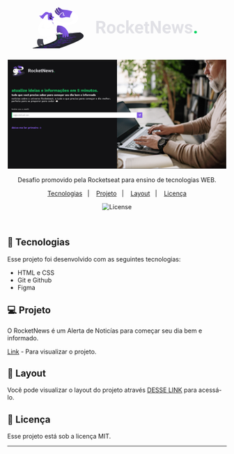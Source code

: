 <h1 align="center">
 <svg width="389" height="94" viewBox="0 0 389 94" fill="none" xmlns="http://www.w3.org/2000/svg">
<g clip-path="url(#clip0_101_8)">
<path d="M36.2001 29.88C36.2001 29.88 33.9655 19.0545 36.0615 14.9602C38.1573 10.866 43.7171 11.9242 44.2366 13.902C44.7564 15.8797 45.0335 20.772 46.6095 20.8934C48.1858 21.0149 49.9006 21.8129 49.5021 23.0099C49.1037 24.207 46.4709 24.8662 46.3324 25.3867C46.1938 25.9071 47.2506 30.9382 47.2506 30.9382L36.2001 29.88Z" fill="#8157E4"/>
<path d="M40.6168 21.5179C41.0952 21.5179 41.4828 20.749 41.4828 19.8004C41.4828 18.8519 41.0952 18.0829 40.6168 18.0829C40.1386 18.0829 39.7507 18.8519 39.7507 19.8004C39.7507 20.749 40.1386 21.5179 40.6168 21.5179Z" fill="#121214"/>
<path d="M43.4398 22.0212C43.9182 22.0212 44.3058 21.2522 44.3058 20.3037C44.3058 19.3551 43.9182 18.5862 43.4398 18.5862C42.9613 18.5862 42.5737 19.3551 42.5737 20.3037C42.5737 21.2522 42.9613 22.0212 43.4398 22.0212Z" fill="#121214"/>
<path d="M40.0104 16.799C40.9458 16.5909 42.6778 16.4 44.1675 17.2501C44.3232 17.3368 44.4965 17.146 44.3751 17.0072C43.6133 16.0531 42.037 14.7519 39.8718 16.5041C39.7333 16.6082 39.8546 16.8338 40.0104 16.799Z" fill="#121214"/>
<path d="M44.0289 24.3803C44.0808 24.2242 43.977 24.0507 43.8212 24.0334C43.0763 23.8946 41.0846 23.4435 39.5084 22.5067C39.5084 22.5067 39.7683 21.8474 39.1099 22.2464C38.4519 22.6455 39.8202 27.4684 42.401 26.6009C43.3015 26.2887 43.8212 24.9702 44.0289 24.3803Z" fill="#121214"/>
<path d="M38.1745 13.503C38.1745 13.503 36.7196 10.467 31.8525 10.467C26.9854 10.467 22.482 20.1128 18.0133 19.0545C13.5273 17.9963 16.9567 21.8303 19.4682 21.8303C19.4682 21.8303 19.3297 22.6283 18.2731 23.0273C17.2166 23.4264 20.2476 25.4041 22.7591 23.9468C22.7591 23.9468 22.6206 24.6061 21.8411 25.5255C21.0444 26.445 23.5559 27.243 25.0108 24.7275C26.4657 22.2119 30.1551 15.4807 34.641 16.0185C39.1099 16.539 38.1745 13.503 38.1745 13.503Z" fill="#8157E4"/>
<path d="M60.137 55.8335C60.137 55.8335 69.6632 66.416 68.4509 73.5289C67.2384 80.6417 59.271 79.4275 59.271 79.4275L52.5158 80.8153L49.9178 81.1623C49.9178 81.1623 51.6498 77.3456 49.0518 72.1411L57.8852 70.0592L51.3555 60.6737L60.137 55.8335Z" fill="white"/>
<path d="M33.0475 68.2376C34.312 70.7183 35.4898 73.6849 35.9055 76.6169C35.9402 76.877 35.5764 76.9813 35.4723 76.7382C34.7971 75.2289 33.6017 73.043 32.2509 72.8175C32.2509 72.8175 18.7407 72.4707 13.891 72.2971C9.04122 72.1236 8.86802 88.0841 16.6623 90.166C24.4565 92.2479 23.9369 87.9109 23.9369 87.9109C23.9369 87.9109 20.1091 86.9219 18.4809 84.1634C18.3597 83.9553 18.6195 83.7123 18.81 83.8686C20.2996 85.0135 23.7983 87.3035 28.0766 87.5638C33.7922 87.9108 45.5702 85.1351 48.688 79.9303C50.8704 76.2874 46.4362 69.4173 43.5786 65.6178C44.3232 66.0342 45.1201 66.572 45.934 67.3007C46.2805 67.613 46.748 67.7345 47.1984 67.665L61.0031 65.3578L57.712 57.6548C54.1268 59.0601 50.4895 61.5758 45.934 63.9698C39.9585 67.1099 34.9356 68.0121 33.0475 68.2376Z" fill="white"/>
<path d="M18.8274 83.8858C20.3169 85.0308 23.8157 87.3207 28.0938 87.581C28.3365 87.5983 28.5961 87.5983 28.856 87.6155C23.3653 83.0704 23.781 75.3677 24.1275 72.6264C20.3342 72.5224 16.16 72.4011 13.891 72.3144C9.04123 72.1408 8.86802 88.1014 16.6623 90.1833C24.4565 92.2652 23.9369 87.9278 23.9369 87.9278C23.9369 87.9278 20.1091 86.9391 18.4809 84.1806C18.3597 83.9551 18.6195 83.7295 18.8274 83.8858Z" fill="#464650"/>
<path d="M101.1 15.6714C98.6581 12.7915 95.1765 10.7271 91.4006 9.23508C90.9677 10.3107 90.1017 11.2302 88.9411 11.4383C88.6121 11.4904 88.1098 11.7333 87.7633 11.768C87.6767 11.82 87.59 11.8721 87.5034 11.9241C87.4862 11.9414 87.469 11.9414 87.4515 11.9588C87.3995 12.0109 87.2782 12.1149 87.1571 12.167C86.932 12.3578 86.724 12.566 86.4988 12.7742C86.2217 13.0518 85.9446 13.3293 85.6847 13.6243C85.6503 13.659 85.6156 13.711 85.5809 13.763C85.529 13.8671 85.477 13.9886 85.4076 14.0927C85.3385 14.3182 85.2519 14.5264 85.1999 14.7519C85.1652 14.9254 85.1305 15.0989 85.0961 15.2724C85.0786 15.55 85.0267 15.8275 85.0095 16.1051C84.9747 16.8164 84.9573 17.5277 84.9747 18.2216C84.992 19.5748 85.0439 20.928 84.94 22.2812C84.9228 22.6108 84.8534 22.9404 84.7668 23.2353C95.6268 25.7856 94.8994 33.1066 83.5023 34.6679C69.646 36.5763 54.4039 31.3718 54.4039 31.3718C54.4039 31.3718 33.3593 25.3866 22.967 30.938C12.5746 36.4895 7.48237 56.6311 19.6761 64.2473C35.0048 73.8236 50.1777 58.4182 61.4706 57.3597C60.6218 55.9372 61.0722 53.8728 62.1287 52.7104C62.4233 52.3808 62.8389 52.1205 63.2893 51.9297C63.2374 51.8605 63.168 51.7737 63.1161 51.7042C63.0641 51.6697 62.9084 51.4786 62.7698 51.3398C62.4924 51.0451 62.2153 50.7675 61.921 50.5072C60.847 49.5358 59.5134 48.6856 58.8379 47.3498C58.2837 46.2394 58.1623 45.1119 58.6474 43.9494C59.0631 42.978 59.981 41.8851 61.1069 41.7463C61.2974 41.7288 61.4879 41.6943 61.6611 41.6768C61.3149 41.6595 60.9684 41.6248 60.6218 41.6248L60.5699 41.0176C60.5699 41.0176 58.3184 38.1376 57.2097 35.8824C57.1233 35.7264 57.3482 35.5876 57.4696 35.7264C58.7168 37.3569 61.3321 40.6013 62.995 41.3644C105.43 43.7759 109.761 25.907 101.1 15.6714ZM57.3829 41.7288C54.3173 42.0411 50.9918 42.9085 47.4064 44.4698C35.2819 49.7265 22.6898 50.1601 19.9012 46.0834C19.7973 45.9446 19.9705 45.771 20.1091 45.8751C20.5248 46.1874 21.1137 46.5169 21.8065 46.5517C21.8758 46.5517 21.9451 46.4997 21.9624 46.4304C22.101 45.5283 23.1055 40.2542 26.7082 37.3569C26.8641 37.2357 27.0373 37.4437 26.9161 37.5825C26.2579 38.2766 25.5131 39.2305 25.0974 40.341C24.9415 40.7401 24.9589 41.1737 25.1494 41.538C25.9115 43.2208 28.2152 48.1653 28.4576 48.1825C29.9819 48.2865 33.8616 48.1305 40.4955 46.3609C47.5277 44.4873 52.3082 41.1912 57.3829 41.7288Z" fill="white"/>
<path d="M53.9363 60.5349C53.1914 60.5869 52.8104 61.4891 53.3127 62.0442C54.9062 63.831 56.95 67.4222 55.1142 72.835C52.6891 79.9826 10.5136 90.8774 0.207831 93.4449C-0.10394 93.5317 -0.0519952 94 0.277096 94L61.3321 93.8265C61.5747 93.8265 61.7999 93.792 62.0251 93.7224C66.5109 92.3172 107.613 78.213 115.199 70.0592C121.452 63.3627 112.064 58.609 108.894 57.256C108.288 56.9957 107.63 56.8917 106.972 56.9437L53.9363 60.5349Z" fill="url(#paint0_radial_101_8)"/>
<path d="M57.2097 64.4206C57.2963 64.6114 57.3482 64.6981 57.4176 64.8889C59.2707 64.7501 60.2062 64.6809 62.094 64.5246C62.0073 64.3513 61.9729 64.247 61.8863 64.0738C59.9982 64.2298 59.063 64.2993 57.2097 64.4206Z" fill="#04D361"/>
<path d="M60.1889 65.6181C60.2583 65.7914 60.2755 65.8781 60.345 66.0689C60.8819 66.0169 61.159 65.9997 61.7133 65.9477C61.6613 65.7741 61.6266 65.6874 61.5572 65.5138C61.003 65.5486 60.7259 65.5834 60.1889 65.6181Z" fill="#04D361"/>
<path d="M62.3019 65.4446C62.3711 65.6178 62.3886 65.7046 62.4577 65.8781C64.2245 65.7221 65.1252 65.6354 66.9611 65.4618C66.8919 65.2883 66.8744 65.219 66.8053 65.0455C64.9691 65.2015 64.0859 65.2883 62.3019 65.4446Z" fill="#6F33EA"/>
<path d="M67.7235 64.9587C67.7929 65.1323 67.8274 65.2015 67.8968 65.375C70.1483 65.167 72.3829 64.9587 74.6344 64.7332C74.5478 64.5772 74.5131 64.5076 74.4267 64.3516C72.1921 64.5424 69.9578 64.7504 67.7235 64.9587Z" fill="#6F33EA"/>
<path d="M58.3705 67.1616C58.4225 67.3351 58.4397 67.4219 58.4744 67.5955C58.9939 67.5432 59.271 67.5087 59.7908 67.4567C59.7561 67.2831 59.7389 67.1964 59.6867 67.0228C59.1499 67.0748 58.89 67.1096 58.3705 67.1616Z" fill="#04D361"/>
<path d="M60.4313 66.9539C60.466 67.1274 60.5008 67.2142 60.5355 67.3874C62.2675 67.2142 63.1507 67.1099 64.9694 66.9366C64.9347 66.7803 64.9175 66.6936 64.8655 66.52C63.0641 66.6936 62.1809 66.7803 60.4313 66.9539Z" fill="#6F33EA"/>
<path d="M73.855 65.6003C73.9245 65.7566 73.9417 65.8259 73.9936 65.9821C75.6046 65.8086 77.2325 65.6351 78.8435 65.4615C78.774 65.3228 78.7396 65.236 78.653 65.0972C76.7302 65.3228 75.7603 65.4095 73.855 65.6003Z" fill="#04D361"/>
<path d="M65.8007 66.416C65.8529 66.572 65.8701 66.6588 65.9048 66.8148C68.1563 66.5895 70.4253 66.3465 72.6771 66.1209C72.6249 65.9649 72.5905 65.8954 72.5386 65.7393C70.304 65.9649 68.0525 66.1904 65.8007 66.416Z" fill="#6F33EA"/>
<path d="M60.7604 69.4173C60.7604 69.5734 60.7604 69.6601 60.7604 69.8162C61.176 69.7641 61.384 69.7469 61.7997 69.6949C61.7997 69.5386 61.8169 69.4693 61.8169 69.313C61.384 69.3478 61.176 69.3653 60.7604 69.4173Z" fill="#04D361"/>
<path d="M62.5618 69.209C62.5618 69.365 62.5618 69.4346 62.5446 69.5906C64.3113 69.3823 65.2292 69.261 67.0998 69.0527C67.0998 68.8967 67.0998 68.8272 67.0998 68.6712C65.2465 68.8967 64.3285 69.0007 62.5618 69.209Z" fill="#6F33EA"/>
<path d="M76.0027 67.665C76.0199 67.8038 76.0371 67.8733 76.0371 68.0293C76.4528 67.9773 76.6607 67.9598 77.0764 67.9078C77.0592 67.769 77.0417 67.6998 77.0245 67.561C76.626 67.5955 76.4183 67.613 76.0027 67.665Z" fill="#AD92FF"/>
<path d="M68.0872 68.5672C68.0872 68.7235 68.0872 68.7927 68.0872 68.949C70.4429 68.6712 72.8158 68.3936 75.1714 68.1336C75.1539 67.9948 75.1539 67.9253 75.1367 67.7693C72.7811 68.0293 70.4429 68.2896 68.0872 68.5672Z" fill="#6F33EA"/>
<path d="M77.908 67.4394C77.9427 67.5782 77.9427 67.6477 77.9599 67.7865C80.4542 67.4914 82.9309 67.1967 85.4251 66.9016C85.3904 66.7628 85.3557 66.6936 85.3212 66.572C82.8442 66.8668 80.3847 67.1619 77.908 67.4394Z" fill="#6F33EA"/>
<path d="M59.8596 73.9799C59.773 74.1187 59.7211 74.188 59.6345 74.3267C60.0504 74.2575 60.2753 74.24 60.7084 74.1707C60.8123 74.0319 60.847 73.9624 60.9336 73.8236C60.5005 73.8932 60.2753 73.9277 59.8596 73.9799Z" fill="#04D361"/>
<path d="M61.9038 73.7199C61.8171 73.8587 61.7652 73.9107 61.6786 74.0495C63.4453 73.8067 64.3977 73.6676 66.3552 73.4076C66.4415 73.2861 66.4937 73.2168 66.5801 73.0781C64.6229 73.3381 63.6705 73.4596 61.9038 73.7199Z" fill="#6F33EA"/>
<path d="M76.1063 71.8805C76.0372 72.0021 76.0025 72.0713 75.9158 72.1929C76.3662 72.1408 76.5914 72.1061 77.059 72.0541C77.1284 71.9325 77.1628 71.8633 77.2322 71.7418C76.7818 71.7938 76.5567 71.8285 76.1063 71.8805Z" fill="#04D361"/>
<path d="M67.6021 72.939C67.5155 73.0778 67.4808 73.1298 67.377 73.2685C69.9059 72.939 72.4345 72.6267 74.9634 72.3144C75.05 72.1931 75.0847 72.1236 75.1539 72.002C72.6425 72.3144 70.131 72.6267 67.6021 72.939Z" fill="#6F33EA"/>
<path d="M78.1676 71.6205C78.0985 71.742 78.0638 71.8113 77.9944 71.9328C80.6966 71.6033 83.3985 71.2737 86.1004 70.9266C86.1526 70.8051 86.1873 70.7359 86.2217 70.6143C83.5545 70.9614 80.8698 71.2909 78.1676 71.6205Z" fill="#6F33EA"/>
<path d="M58.2314 75.992C58.1104 76.1136 58.041 76.1828 57.9024 76.3044C58.3181 76.2348 58.526 76.2176 58.9417 76.1481C59.0802 76.0268 59.1494 75.9573 59.2707 75.836C58.8551 75.888 58.6471 75.9225 58.2314 75.992Z" fill="#04D361"/>
<path d="M60.2928 75.628C60.1714 75.7495 60.1023 75.8188 59.9637 75.9403C61.713 75.68 62.6657 75.5585 64.6576 75.2985C64.7961 75.1769 64.8481 75.1077 64.9866 74.9861C63.0122 75.2464 62.0595 75.3852 60.2928 75.628Z" fill="#6F33EA"/>
<path d="M74.9976 73.7716C74.8765 73.8929 74.8246 73.9624 74.7032 74.084C75.1883 74.0317 75.4307 73.9972 75.9158 73.9452C76.0368 73.8237 76.0888 73.7541 76.2101 73.6329C75.725 73.6849 75.4826 73.7196 74.9976 73.7716Z" fill="#04D361"/>
<path d="M66.0262 74.8471C65.9048 74.9686 65.8357 75.0379 65.7144 75.1594C68.2952 74.8298 70.8932 74.5 73.4738 74.188C73.5951 74.0664 73.6471 73.9969 73.7684 73.8757C71.1876 74.2052 68.6067 74.5175 66.0262 74.8471Z" fill="#6F33EA"/>
<path d="M76.8687 73.5113C76.7649 73.6329 76.7127 73.7021 76.5916 73.8236C79.3801 73.4941 82.1687 73.147 84.9575 72.7999C85.0613 72.6787 85.096 72.6091 85.1999 72.4876C82.4286 72.8347 79.64 73.1642 76.8687 73.5113Z" fill="#6F33EA"/>
<path d="M55.0448 77.2065C54.9062 77.3281 54.8368 77.3801 54.6982 77.5016C55.0448 77.4493 55.2177 77.4148 55.5643 77.3453C55.7028 77.2241 55.7722 77.1718 55.9108 77.0505C55.5643 77.1198 55.391 77.1545 55.0448 77.2065Z" fill="#04D361"/>
<path d="M56.5863 76.9637C56.4477 77.085 56.3786 77.1373 56.2225 77.2585C57.7641 77.0157 58.6301 76.877 60.4663 76.6342C60.622 76.5127 60.6915 76.4606 60.83 76.3391C58.9938 76.5819 58.1278 76.7034 56.5863 76.9637Z" fill="#6F33EA"/>
<path d="M70.2521 75.1942C70.1136 75.3157 70.0441 75.385 69.8884 75.5065C70.3559 75.4545 70.5986 75.4197 71.0834 75.3677C71.2395 75.2462 71.3086 75.1769 71.4471 75.0554C70.9624 75.1074 70.7197 75.1246 70.2521 75.1942Z" fill="#04D361"/>
<path d="M61.7996 76.2003C61.6611 76.3219 61.5745 76.3739 61.4359 76.4954C63.9126 76.1659 66.3721 75.8535 68.8491 75.5412C68.9877 75.4197 69.0743 75.3677 69.2129 75.2462C66.7359 75.5412 64.2592 75.8535 61.7996 76.2003Z" fill="#6F33EA"/>
<path d="M59.271 73.0778C59.2016 73.2166 59.1669 73.2861 59.0977 73.4249C60.7259 73.1821 61.5919 73.0605 63.4106 72.8178C63.4797 72.679 63.5144 72.6094 63.5836 72.4707C61.7824 72.731 60.8989 72.8522 59.271 73.0778Z" fill="#04D361"/>
<path d="M72.5731 71.3429C72.5212 71.4817 72.4865 71.5337 72.4171 71.6728C72.8502 71.6205 73.0582 71.586 73.5083 71.5337C73.5777 71.3949 73.5949 71.3429 73.6471 71.2042C73.2139 71.2562 72.9888 71.2737 72.5731 71.3429Z" fill="#04D361"/>
<path d="M64.5537 72.3489C64.4843 72.4876 64.4498 72.5572 64.3804 72.6959C66.7533 72.3836 69.1437 72.0713 71.5165 71.7765C71.586 71.6377 71.6032 71.5855 71.6726 71.4467C69.2994 71.7418 66.9266 72.0366 64.5537 72.3489Z" fill="#6F33EA"/>
<path d="M74.5478 71.0826C74.4959 71.2214 74.4612 71.2734 74.4092 71.4122C77.0248 71.0826 79.64 70.7703 82.2728 70.4408C82.3075 70.3192 82.3247 70.25 82.3594 70.1112C79.7614 70.4408 77.1633 70.7703 74.5478 71.0826Z" fill="#6F33EA"/>
<path d="M83.3121 70.0072C83.2774 70.1284 83.2602 70.198 83.2255 70.3367C89.0105 69.6081 94.7783 68.8795 100.546 68.0468C100.546 67.9253 100.563 67.8558 100.563 67.7345C94.813 68.5499 89.0627 69.2958 83.3121 70.0072Z" fill="#6F33EA"/>
<path d="M64.4849 70.1112C64.4674 70.2672 64.4502 70.3367 64.4155 70.4755C66.2341 70.25 67.1868 70.1284 69.1268 69.9029C69.144 69.7641 69.1612 69.6946 69.1787 69.5386C67.2562 69.7641 66.3035 69.8857 64.4849 70.1112Z" fill="#04D361"/>
<path d="M78.3756 68.4456C78.3756 68.5844 78.3756 68.6539 78.3756 68.7927C78.8088 68.7407 79.0164 68.7234 79.4496 68.6712C79.4496 68.5324 79.4496 68.4631 79.4324 68.3244C79.0164 68.3764 78.8088 68.3936 78.3756 68.4456Z" fill="#04D361"/>
<path d="M70.2005 69.417C70.183 69.5558 70.183 69.6253 70.1486 69.7814C72.5906 69.4866 75.0329 69.1915 77.4752 68.8967C77.4752 68.7579 77.4752 68.6884 77.4752 68.5496C75.0501 68.8447 72.6253 69.1222 70.2005 69.417Z" fill="#6F33EA"/>
<path d="M80.3503 68.2028C80.3675 68.3416 80.3675 68.4108 80.3675 68.5496C82.9136 68.2376 85.4772 67.9253 88.0231 67.613C88.0059 67.4742 87.9887 67.4222 87.954 67.2834C85.425 67.5954 82.8789 67.9078 80.3503 68.2028Z" fill="#6F33EA"/>
<path d="M57.0714 75.3157C56.9675 75.4372 56.9156 75.5065 56.8115 75.628C58.3186 75.3852 59.1324 75.2637 60.8992 75.0034C61.0205 74.8819 61.0724 74.8126 61.1763 74.6911C59.4095 74.9341 58.5782 75.0729 57.0714 75.3157Z" fill="#6F33EA"/>
<path d="M70.2002 73.5116C70.0964 73.6504 70.0444 73.7024 69.9231 73.8412C70.3735 73.7892 70.5986 73.7544 71.0662 73.7024C71.1703 73.5811 71.2223 73.5116 71.3261 73.3728C70.8757 73.4248 70.6506 73.4596 70.2002 73.5116Z" fill="#04D361"/>
<path d="M81.095 72.1408C81.0084 72.2623 80.9737 72.3319 80.887 72.4531C81.3549 72.4011 81.5973 72.3664 82.0649 72.3144C82.1515 72.1931 82.1862 72.1236 82.2728 72.002C81.8052 72.0543 81.5626 72.0888 81.095 72.1408Z" fill="#04D361"/>
<path d="M62.0945 74.5523C61.9907 74.6736 61.9385 74.7431 61.8174 74.8646C64.1728 74.5348 66.546 74.2225 68.9188 73.9277C69.0227 73.8061 69.0746 73.7369 69.1787 73.6154C66.8231 73.9277 64.4674 74.2225 62.0945 74.5523Z" fill="#6F33EA"/>
<path d="M72.1055 73.2513C72.0013 73.3726 71.9494 73.4421 71.8456 73.5633C74.5303 73.2338 77.2149 72.9042 79.8996 72.5747C79.9863 72.4531 80.0382 72.3839 80.1076 72.2624C77.4573 72.5919 74.7727 72.9215 72.1055 73.2513Z" fill="#6F33EA"/>
<path d="M83.2599 71.8805C83.1905 72.0018 83.1385 72.0713 83.0694 72.1926C85.806 71.8458 88.5598 71.5162 91.2967 71.1519C91.3658 71.0304 91.4006 70.9608 91.4525 70.8396C88.7159 71.2039 85.9793 71.5334 83.2599 71.8805Z" fill="#6F33EA"/>
<path d="M76.6955 64.1258C76.7993 64.2821 76.834 64.3513 76.9207 64.5076C79.2936 64.2821 81.6664 64.039 84.0393 63.779C83.918 63.6402 83.866 63.5707 83.745 63.4319C81.4065 63.6747 79.0509 63.9002 76.6955 64.1258Z" fill="#6F33EA"/>
<path d="M84.7495 63.3276C84.8706 63.4664 84.94 63.5359 85.0438 63.6747C86.4468 63.5359 87.1568 63.4492 88.5598 63.2932C88.4388 63.1544 88.3693 63.0848 88.2308 62.9633C86.8453 63.1196 86.1522 63.1889 84.7495 63.3276Z" fill="#04D361"/>
<path d="M89.2529 62.8596C89.3914 62.9983 89.4608 63.0676 89.5994 63.1891C89.9284 63.1544 90.1017 63.1371 90.4479 63.1024C90.3094 62.9636 90.2402 62.9116 90.1017 62.7728C89.7552 62.8076 89.5819 62.8248 89.2529 62.8596Z" fill="#04D361"/>
<path d="M75.0676 64.2821C75.1542 64.4381 75.2061 64.5077 75.2927 64.6637C75.6912 64.6292 75.8817 64.6117 76.2801 64.5597C76.1935 64.4036 76.1416 64.3341 76.0549 64.1781C75.6565 64.2301 75.466 64.2473 75.0676 64.2821Z" fill="#AD92FF"/>
<path d="M58.7515 68.3416C58.7687 68.5152 58.7859 68.5844 58.8034 68.7579C60.4835 68.5672 61.3495 68.4632 63.1163 68.2721C63.0988 68.1161 63.0988 68.0293 63.0641 67.8733C61.3148 68.0641 60.4316 68.1508 58.7515 68.3416Z" fill="#04D361"/>
<path d="M64.017 67.769C64.0342 67.925 64.0515 68.0118 64.069 68.1678C66.3205 67.925 68.5548 67.6647 70.8066 67.4219C70.7894 67.2659 70.7719 67.1964 70.7372 67.0403C68.4857 67.2831 66.2514 67.5259 64.017 67.769Z" fill="#6F33EA"/>
<path d="M73.041 66.7976C73.0754 66.9536 73.0929 67.0231 73.1273 67.1791C75.5696 66.9016 78.0291 66.6415 80.4714 66.3637C80.4195 66.2249 80.3847 66.1557 80.3328 66.0169C77.908 66.2597 75.483 66.52 73.041 66.7976Z" fill="#6F33EA"/>
<path d="M81.3718 65.8782C81.4412 66.0169 81.4585 66.0862 81.5104 66.225C86.8106 65.6179 92.1108 64.9932 97.3936 64.3166C97.2894 64.1953 97.255 64.1258 97.1509 64.0045C91.9029 64.6637 86.6373 65.2883 81.3718 65.8782Z" fill="#6F33EA"/>
<path d="M71.3955 66.9711C71.4302 67.1271 71.4474 67.1967 71.4646 67.3527C71.8631 67.3007 72.071 67.2834 72.4692 67.2487C72.4348 67.0924 72.4173 67.0231 72.3826 66.8671C71.9844 66.9016 71.7765 66.9363 71.3955 66.9711Z" fill="#AD92FF"/>
<path d="M58.9939 72.0365C58.9592 72.1753 58.9245 72.2621 58.8901 72.4009C60.5008 72.1753 61.3668 72.0541 63.1507 71.811C63.2027 71.6722 63.2202 71.603 63.2721 71.4642C61.4709 71.707 60.6046 71.811 58.9939 72.0365Z" fill="#04D361"/>
<path d="M64.2075 71.3427C64.1556 71.4814 64.1383 71.551 64.0864 71.6898C66.4074 71.3774 68.7455 71.0999 71.0837 70.8048C71.1359 70.666 71.1531 70.5968 71.1878 70.458C68.8494 70.7528 66.5284 71.0479 64.2075 71.3427Z" fill="#6F33EA"/>
<path d="M73.6298 70.1629C73.5951 70.302 73.5779 70.3712 73.5432 70.51C76.1588 70.1977 78.774 69.8681 81.3896 69.5558C81.4068 69.417 81.424 69.365 81.424 69.2263C78.826 69.5386 76.2279 69.8509 73.6298 70.1629Z" fill="#6F33EA"/>
<path d="M82.5324 69.0878C82.5149 69.2265 82.5152 69.2786 82.4977 69.4173C88.0922 68.7235 93.6696 68.0121 99.2641 67.2314C99.2466 67.1099 99.2294 67.0406 99.2122 66.9191C93.6696 67.6825 88.1094 68.3936 82.5324 69.0878Z" fill="#6F33EA"/>
<path d="M71.8803 70.389C71.8456 70.5278 71.8284 70.5971 71.7765 70.7358C72.1921 70.6838 72.4173 70.6666 72.833 70.5971C72.8677 70.4583 72.8849 70.389 72.9196 70.2503C72.504 70.3023 72.296 70.3368 71.8803 70.389Z" fill="#04D361"/>
<path d="M62.6484 64.0218C62.7351 64.195 62.7695 64.2993 62.8561 64.4726C65.0732 64.2993 67.2903 64.1083 69.5074 63.935C69.4208 63.7615 69.3689 63.6919 69.2648 63.5184C67.0652 63.6919 64.8655 63.8655 62.6484 64.0218Z" fill="#6F33EA"/>
<path d="M71.4647 63.3279C71.5685 63.4839 71.6204 63.5707 71.7246 63.7442C74.0108 63.5534 76.297 63.3451 78.5833 63.1371C78.4622 62.9808 78.3928 62.9116 78.2717 62.7553C76.0027 62.9636 73.7337 63.1544 71.4647 63.3279Z" fill="#6F33EA"/>
<path d="M79.0686 62.6861C79.2072 62.8421 79.2591 62.9116 79.3976 63.0676C83.8143 62.6513 88.2483 62.2174 92.665 61.7664C92.492 61.6451 92.4054 61.5756 92.2321 61.4368C87.8326 61.8879 83.4506 62.287 79.0686 62.6861Z" fill="#6F33EA"/>
<path d="M70.062 63.4492C70.1658 63.6227 70.2177 63.6919 70.3043 63.8655C70.6162 63.8307 70.7722 63.8307 71.0837 63.7962C70.9799 63.6399 70.9452 63.5532 70.8413 63.3796C70.5295 63.4144 70.3738 63.4144 70.062 63.4492Z" fill="#AD92FF"/>
<path d="M53.7975 78.1607C53.6418 78.2823 53.5724 78.3343 53.3991 78.4383C54.8368 78.1783 55.6681 78.0392 57.5215 77.7792C57.6948 77.6576 57.7814 77.6056 57.9372 77.4841C56.1013 77.7616 55.2525 77.9004 53.7975 78.1607Z" fill="#04D361"/>
<path d="M54.5422 78.6638C54.369 78.7678 54.2826 78.8374 54.0919 78.9414C54.5597 78.8721 54.8021 78.8201 55.3216 78.7506C55.5124 78.6466 55.599 78.5771 55.772 78.4731C55.2697 78.5598 55.0273 78.5946 54.5422 78.6638Z" fill="#04D361"/>
<path d="M56.4997 78.369C56.3264 78.4903 56.2226 78.5423 56.0493 78.6466C57.7469 78.4035 58.6821 78.2823 60.674 78.022C60.8645 77.9004 60.9511 77.8484 61.1416 77.7444C59.1324 78.0047 58.1973 78.126 56.4997 78.369Z" fill="#6F33EA"/>
<path d="M62.1634 77.6056C61.9729 77.7271 61.8863 77.7792 61.6958 77.8832C64.3286 77.5536 66.9785 77.2413 69.6113 76.9465C69.7846 76.825 69.8884 76.773 70.0617 76.6514C67.4289 76.9637 64.7961 77.2933 62.1634 77.6056Z" fill="#6F33EA"/>
<path d="M51.3555 79.8088C51.1647 79.9131 51.0784 79.9651 50.8876 80.0691C51.2861 79.9998 51.494 79.9651 51.9269 79.8955C52.1174 79.7915 52.2215 79.7395 52.412 79.618C51.9616 79.6875 51.7537 79.7395 51.3555 79.8088Z" fill="#04D361"/>
<path d="M53.0356 79.514C52.8451 79.618 52.7413 79.67 52.5508 79.7915C54.0229 79.5488 54.8717 79.4272 56.7076 79.1844C56.9156 79.0801 57.0194 79.0109 57.2099 78.9069C55.374 79.1669 54.5252 79.2884 53.0356 79.514Z" fill="#6F33EA"/>
<path d="M67.2904 77.6924C67.0999 77.8136 66.9961 77.8656 66.7881 77.9699C68.7453 77.7444 70.7197 77.5361 72.6772 77.3281C72.8677 77.2065 72.9716 77.1545 73.162 77.033C71.2048 77.2585 69.2476 77.4668 67.2904 77.6924Z" fill="#04D361"/>
<path d="M58.1798 78.7856C57.9718 78.8896 57.8852 78.9589 57.6775 79.0632C60.1889 78.7336 62.7175 78.4386 65.2465 78.161C65.4541 78.0395 65.5583 77.9875 65.7487 77.8835C63.2026 78.161 60.6912 78.4558 58.1798 78.7856Z" fill="#6F33EA"/>
<path d="M49.8831 81.1101C49.6579 81.2143 49.5368 81.2663 49.3116 81.3704C49.6579 81.3183 49.8311 81.2836 50.1949 81.2316C50.4373 81.1276 50.5414 81.0756 50.7666 80.9713C50.4028 81.0233 50.2296 81.058 49.8831 81.1101Z" fill="#04D361"/>
<path d="M51.4421 80.867C51.2169 80.9713 51.0959 81.0233 50.8532 81.1273C52.4467 80.9018 53.3474 80.7802 55.3047 80.5547C55.5473 80.4507 55.6684 80.3987 55.8936 80.2946C53.9363 80.5374 53.0356 80.6414 51.4421 80.867Z" fill="#6F33EA"/>
<path d="M65.9048 79.1847C65.6796 79.2887 65.5586 79.358 65.3159 79.4622C65.801 79.4102 66.0609 79.3927 66.5457 79.3407C66.7883 79.2367 66.8922 79.1672 67.1346 79.0632C66.6323 79.1152 66.3899 79.1499 65.9048 79.1847Z" fill="#04D361"/>
<path d="M56.9325 80.1731C56.6899 80.2771 56.5688 80.3291 56.3436 80.4334C58.9936 80.1383 61.6436 79.8435 64.311 79.566C64.5534 79.4617 64.6748 79.3925 64.9 79.2885C62.2325 79.5832 59.5825 79.8608 56.9325 80.1731Z" fill="#6F33EA"/>
<path d="M68.1736 78.9589C67.9484 79.0801 67.8274 79.1321 67.6022 79.2364C70.5812 78.9414 73.5605 78.629 76.5395 78.3343C76.7646 78.2127 76.8685 78.1607 77.0937 78.0392C74.1147 78.3515 71.1354 78.6466 68.1736 78.9589Z" fill="#6F33EA"/>
<path d="M42.1411 84.2156C41.8468 84.3197 41.7082 84.3544 41.3964 84.4584C41.7082 84.4237 41.8815 84.3889 42.2277 84.3544C42.5223 84.2501 42.6781 84.2156 42.9724 84.1114C42.6434 84.1461 42.4701 84.1634 42.1411 84.2156Z" fill="#04D361"/>
<path d="M43.6477 84.0246C43.3534 84.1289 43.1973 84.1809 42.903 84.2677C44.4443 84.0941 45.345 83.9901 47.3197 83.7991C47.6315 83.695 47.7873 83.643 48.0816 83.539C46.09 83.7298 45.1893 83.8338 43.6477 84.0246Z" fill="#6F33EA"/>
<path d="M58.3358 82.6368C58.024 82.7409 57.8683 82.8104 57.5737 82.9144C58.0762 82.8796 58.3358 82.8449 58.8556 82.8104C59.1674 82.7061 59.3232 82.6368 59.6175 82.5328C59.098 82.5848 58.8556 82.6021 58.3358 82.6368Z" fill="#04D361"/>
<path d="M49.1212 83.452C48.8093 83.5563 48.6533 83.6083 48.3415 83.7123C51.0609 83.4695 53.7978 83.2264 56.5169 83.0184C56.8287 82.9141 56.9847 82.8621 57.2963 82.7409C54.5597 82.9489 51.8403 83.192 49.1212 83.452Z" fill="#6F33EA"/>
<path d="M60.6915 82.4461C60.3797 82.5501 60.2411 82.6196 59.9293 82.7236C62.995 82.4808 66.0781 82.2378 69.1437 81.995C69.4555 81.8735 69.5941 81.8215 69.8887 81.6999C66.8228 81.9602 63.7571 82.2033 60.6915 82.4461Z" fill="#6F33EA"/>
<path d="M37.5339 85.6554C37.2049 85.7594 37.0489 85.7942 36.7198 85.8982C37.0144 85.8635 37.1702 85.8462 37.5165 85.8114C37.8458 85.7074 38.0015 85.6727 38.3305 85.5687C37.9843 85.5859 37.8283 85.6031 37.5339 85.6554Z" fill="#04D361"/>
<path d="M38.9366 85.4819C38.6073 85.5859 38.4516 85.6207 38.105 85.7247C39.5775 85.5686 40.4607 85.4819 42.4007 85.3259C42.7469 85.2216 42.903 85.1696 43.2492 85.0656C41.3095 85.2391 40.426 85.3259 38.9366 85.4819Z" fill="#6F33EA"/>
<path d="M53.5032 84.3022C53.1569 84.4065 53.0009 84.4757 52.6547 84.5797C53.1569 84.5452 53.4166 84.5277 53.9363 84.4929C54.2826 84.3889 54.4558 84.3197 54.7851 84.2154C54.2829 84.2329 54.023 84.2502 53.5032 84.3022Z" fill="#04D361"/>
<path d="M44.2885 84.996C43.9595 85.1 43.7862 85.152 43.4397 85.256C46.1591 85.0305 48.8785 84.8397 51.5976 84.6489C51.9441 84.5449 52.1174 84.4929 52.4464 84.3714C49.727 84.5622 47.0079 84.7705 44.2885 84.996Z" fill="#6F33EA"/>
<path d="M55.8761 84.1286C55.5298 84.2329 55.3738 84.3022 55.0275 84.4062C58.1279 84.1982 61.211 83.9899 64.3113 83.7818C64.6576 83.6603 64.8136 83.6083 65.1598 83.4868C62.0595 83.6951 58.9592 83.9031 55.8761 84.1286Z" fill="#6F33EA"/>
<path d="M33.4287 86.5921C33.0997 86.6789 32.9437 86.7309 32.6146 86.8176C32.8051 86.7829 32.8917 86.7653 33.1169 86.7309C33.4459 86.6441 33.6192 86.5921 33.9482 86.5053C33.723 86.5401 33.6192 86.5573 33.4287 86.5921Z" fill="#04D361"/>
<path d="M34.3811 86.4533C34.0521 86.5401 33.8788 86.5921 33.5498 86.6961C34.5891 86.5573 35.2818 86.4881 36.8928 86.3493C37.2391 86.245 37.4123 86.193 37.7588 86.1062C36.1306 86.245 35.4379 86.3145 34.3811 86.4533Z" fill="#6F33EA"/>
<path d="M46.9732 85.3776C46.627 85.4819 46.4365 85.5339 46.0728 85.6379C46.5575 85.6031 46.8002 85.5859 47.285 85.5511C47.6487 85.4471 47.822 85.3951 48.1857 85.2736C47.7007 85.3431 47.4583 85.3604 46.9732 85.3776Z" fill="#04D361"/>
<path d="M38.6249 86.0197C38.2786 86.1237 38.1054 86.1758 37.7589 86.2625C40.2011 86.0545 42.6434 85.881 45.0854 85.7247C45.4492 85.6206 45.6224 85.5686 45.9862 85.4646C43.5267 85.6206 41.0844 85.7942 38.6249 86.0197Z" fill="#6F33EA"/>
<path d="M43.3189 83.5908C43.0418 83.6948 42.9033 83.7295 42.6262 83.8336C43.8037 83.6428 44.5487 83.556 46.2288 83.348C46.5231 83.2437 46.6617 83.1917 46.9388 83.1049C45.2589 83.3132 44.514 83.4 43.3189 83.5908Z" fill="#04D361"/>
<path d="M56.2051 82.1683C55.9105 82.2723 55.7719 82.3246 55.4776 82.4286C55.9452 82.3938 56.1876 82.359 56.6726 82.3246C56.967 82.2203 57.1055 82.1683 57.4001 82.047C56.915 82.099 56.6727 82.1162 56.2051 82.1683Z" fill="#04D361"/>
<path d="M47.8567 83.0012C47.5624 83.1052 47.4239 83.1572 47.1293 83.2615C49.5888 82.9839 52.0311 82.7584 54.4906 82.5328C54.7852 82.4285 54.9237 82.3765 55.218 82.2725C52.7585 82.4981 50.299 82.7236 47.8567 83.0012Z" fill="#6F33EA"/>
<path d="M58.4222 81.9602C58.1279 82.0642 57.9893 82.1162 57.6947 82.2378C60.6912 81.9775 63.6877 81.7172 66.6842 81.4744C66.9785 81.3528 67.117 81.3008 67.3941 81.1793C64.3977 81.4396 61.4187 81.6999 58.4222 81.9602Z" fill="#6F33EA"/>
<path d="M68.4851 81.0925C68.208 81.2141 68.0695 81.2661 67.7751 81.3876C74.0972 80.8497 80.4192 80.3466 86.7065 79.6528C86.9836 79.5312 87.1221 79.462 87.3992 79.3232C81.1119 80.0171 74.7899 80.5374 68.4851 81.0925Z" fill="#6F33EA"/>
<path d="M51.5113 81.4048C51.2689 81.5088 51.1303 81.5609 50.8876 81.6651C52.6372 81.4396 53.607 81.3356 55.7028 81.11C55.9627 81.0058 56.084 80.9537 56.3436 80.8497C54.2479 81.0753 53.2605 81.1793 51.5113 81.4048Z" fill="#04D361"/>
<path d="M66.8053 79.7568C66.5629 79.8611 66.4415 79.9303 66.1816 80.0343C66.6839 79.9823 66.9438 79.9651 67.4461 79.9131C67.706 79.7915 67.8273 79.7395 68.0697 79.6355C67.5674 79.6875 67.3075 79.7223 66.8053 79.7568Z" fill="#04D361"/>
<path d="M57.4176 80.711C57.158 80.815 57.0367 80.867 56.7768 80.9713C59.5656 80.6762 62.3369 80.3986 65.1254 80.1383C65.3853 80.0343 65.5064 79.9648 65.7491 79.8608C62.9777 80.1383 60.2064 80.4159 57.4176 80.711Z" fill="#6F33EA"/>
<path d="M69.1437 79.5312C68.9013 79.6528 68.78 79.7048 68.5201 79.8088C71.5341 79.514 74.5478 79.2364 77.5615 78.9414C77.8042 78.8201 77.9252 78.7681 78.1504 78.6466C75.1539 78.9589 72.1402 79.2364 69.1437 79.5312Z" fill="#6F33EA"/>
<path d="M38.2439 85.1698C37.9496 85.2566 37.7935 85.3086 37.4992 85.3954C38.4344 85.2394 39.058 85.1526 40.5648 84.9791C40.8766 84.875 41.0324 84.8403 41.3617 84.736C39.8374 84.9271 39.1793 85.0138 38.2439 85.1698Z" fill="#6F33EA"/>
<path d="M50.0913 83.9378C49.762 84.0419 49.6062 84.0939 49.2772 84.1979C49.7448 84.1634 49.97 84.1459 50.455 84.1114C50.7841 84.0071 50.9398 83.9551 51.2689 83.8511C50.7841 83.8858 50.5414 83.9031 50.0913 83.9378Z" fill="#04D361"/>
<path d="M62.2847 82.9839C61.9729 83.1055 61.7997 83.1575 61.4879 83.2787C62.0248 83.2442 62.2847 83.2267 62.8214 83.1747C63.1507 83.0532 63.3065 83.0012 63.6183 82.8799C63.0813 82.9319 62.8214 82.9492 62.2847 82.9839Z" fill="#04D361"/>
<path d="M42.1581 84.6665C41.8462 84.7705 41.6905 84.8225 41.3615 84.9092C43.6824 84.6665 46.0034 84.4757 48.3068 84.2849C48.6361 84.1806 48.7919 84.1286 49.1209 84.0246C46.8 84.2154 44.479 84.4237 42.1581 84.6665Z" fill="#6F33EA"/>
<path d="M52.2562 83.764C51.9272 83.8683 51.7714 83.9203 51.4421 84.0243C54.4214 83.7988 57.4004 83.5732 60.3797 83.3477C60.7087 83.2264 60.8648 83.1744 61.1938 83.0701C58.2145 83.2957 55.2355 83.5212 52.2562 83.764Z" fill="#6F33EA"/>
<path d="M64.727 82.8101C64.4152 82.9314 64.2419 82.9837 63.9301 83.1049C66.9613 82.8794 70.0097 82.6538 73.0407 82.4283C73.37 82.307 73.5257 82.2375 73.8376 82.1162C70.7891 82.3418 67.7579 82.5846 64.727 82.8101Z" fill="#6F33EA"/>
<path d="M72.8846 76.3394C72.7113 76.4609 72.6247 76.5129 72.4517 76.6342C75.4135 76.3046 78.3753 75.9751 81.3371 75.628C81.4929 75.5068 81.5795 75.4548 81.7355 75.3332C78.791 75.6628 75.8292 76.0099 72.8846 76.3394Z" fill="#6F33EA"/>
<path d="M82.9828 75.1942C82.827 75.3157 82.7404 75.3677 82.5846 75.4892C84.3166 75.2985 85.1826 75.1942 86.8972 74.9861C87.0532 74.8646 87.1224 74.8126 87.2784 74.6911C85.5808 74.8821 84.7148 74.9861 82.9828 75.1942Z" fill="#04D361"/>
<path d="M88.4735 74.535C88.3177 74.6566 88.2483 74.7258 88.0925 74.8474C88.4907 74.7954 88.6987 74.7778 89.0971 74.7258C89.2529 74.6043 89.3223 74.535 89.478 74.4135C89.0796 74.4655 88.8891 74.483 88.4735 74.535Z" fill="#04D361"/>
<path d="M70.8585 76.5647C70.6852 76.6859 70.5986 76.7379 70.4081 76.8595C70.8932 76.8075 71.1356 76.7727 71.6207 76.7207C71.7939 76.5992 71.8803 76.5472 72.0536 76.4259C71.586 76.4952 71.3436 76.5127 70.8585 76.5647Z" fill="#04D361"/>
<path d="M50.0913 80.5377C49.8833 80.6417 49.7795 80.6937 49.5715 80.7978C50.8188 80.5725 51.5635 80.4509 53.2264 80.2254C53.4516 80.1214 53.5554 80.0691 53.7631 79.9651C52.1177 80.1906 51.3555 80.2946 50.0913 80.5377Z" fill="#04D361"/>
<path d="M54.6638 79.8263C54.4561 79.9303 54.3348 79.9823 54.1268 80.0866C56.5 79.7743 58.8729 79.4792 61.2629 79.2192C61.4881 79.1149 61.5922 79.0457 61.8171 78.9417C59.4271 79.2192 57.0542 79.4968 54.6638 79.8263Z" fill="#6F33EA"/>
<path d="M64.4843 78.6463C64.2766 78.7506 64.1553 78.8198 63.9476 78.9239C66.8747 78.5943 69.8192 78.2995 72.7463 77.9872C72.9543 77.8656 73.0581 77.8136 73.2658 77.6921C70.3387 78.0044 67.4116 78.3167 64.4843 78.6463Z" fill="#6F33EA"/>
<path d="M74.5131 77.5536C74.3051 77.6749 74.2013 77.7269 73.9933 77.8484C80.1767 77.1893 86.3777 76.5474 92.5437 75.784C92.7341 75.6625 92.8383 75.5932 93.0113 75.4717C86.8625 76.2351 80.6965 76.8942 74.5131 77.5536Z" fill="#6F33EA"/>
<path d="M62.5618 78.8549C62.3541 78.9589 62.2328 79.0284 62.0076 79.1324C62.458 79.0804 62.7004 79.0632 63.1507 79.0112C63.3759 78.9069 63.48 78.8376 63.6877 78.7333C63.2374 78.7856 63.0122 78.8029 62.5618 78.8549Z" fill="#04D361"/>
<path d="M44.9124 82.8971C44.6525 83.0012 44.5312 83.0359 44.2713 83.1399C45.4144 82.9492 46.1247 82.8449 47.7701 82.6368C48.0472 82.5328 48.1685 82.4805 48.4456 82.3765C46.8002 82.6021 46.0727 82.7061 44.9124 82.8971Z" fill="#04D361"/>
<path d="M49.3117 82.2723C49.0518 82.3763 48.9132 82.4283 48.6361 82.5323C51.0265 82.2375 53.4341 81.9947 55.8241 81.7692C56.1012 81.6649 56.2398 81.6129 56.5169 81.5089C54.1093 81.7344 51.7017 81.9947 49.3117 82.2723Z" fill="#6F33EA"/>
<path d="M59.2363 81.2316C58.9592 81.3356 58.8207 81.3876 58.5436 81.5091C61.5573 81.2316 64.571 80.954 67.5847 80.6765C67.8621 80.5549 67.9831 80.5029 68.2602 80.3989C65.2637 80.659 62.25 80.9368 59.2363 81.2316Z" fill="#6F33EA"/>
<path d="M69.5769 80.2601C69.3173 80.3817 69.1787 80.4337 68.9188 80.5549C75.1714 79.9998 81.4243 79.4447 87.6769 78.7508C87.9368 78.6293 88.0581 78.5601 88.3177 78.4385C82.0651 79.1324 75.8123 79.6875 69.5769 80.2601Z" fill="#6F33EA"/>
<path d="M57.175 81.4224C56.8804 81.5436 56.7246 81.5956 56.43 81.7172C56.9323 81.6652 57.1922 81.6479 57.6945 81.5956C57.989 81.4744 58.1448 81.4224 58.4391 81.3008C57.9368 81.3528 57.6772 81.3701 57.175 81.4224Z" fill="#04D361"/>
<path d="M58.6993 77.3801C58.5435 77.5013 58.4569 77.5533 58.2836 77.6749C60.7084 77.3278 63.1335 77.0158 65.5755 76.7207C65.7488 76.5992 65.8182 76.5472 65.9915 76.4259C63.5492 76.7379 61.1244 77.033 58.6993 77.3801Z" fill="#6F33EA"/>
<path d="M68.6067 76.1139C68.4506 76.2351 68.3643 76.2871 68.2083 76.4086C71.0662 76.0616 73.9069 75.732 76.7646 75.4025C76.9206 75.2809 76.9897 75.2289 77.1458 75.1074C74.2704 75.4372 71.4299 75.7668 68.6067 76.1139Z" fill="#6F33EA"/>
<path d="M78.1332 74.9859C77.9947 75.1074 77.908 75.1594 77.7695 75.2806C83.208 74.6563 88.6295 74.0144 94.0508 73.3203C94.1719 73.199 94.2413 73.1295 94.3626 73.0082C88.9586 73.7021 83.5545 74.344 78.1332 74.9859Z" fill="#6F33EA"/>
<path d="M66.9094 76.3044C66.7534 76.4259 66.6667 76.4779 66.4935 76.5994C66.8747 76.5474 67.048 76.5299 67.4289 76.4779C67.6022 76.3564 67.6713 76.3044 67.8446 76.1831C67.4636 76.2524 67.2731 76.2696 66.9094 76.3044Z" fill="#04D361"/>
<path d="M31.0037 87.2687C30.6746 87.3555 30.5014 87.4075 30.1548 87.4942C30.8651 87.373 31.4368 87.3035 32.9089 87.1647C33.2727 87.0607 33.4459 87.0259 33.7922 86.9219C32.32 87.0779 31.7311 87.1474 31.0037 87.2687Z" fill="#04D361"/>
<path d="M29.5835 87.8066C29.2197 87.9106 29.0465 87.9453 28.6827 88.0493C28.9946 88.0146 29.1678 87.9973 29.5315 87.9626C29.8953 87.8586 30.0858 87.8238 30.4495 87.7198C30.0683 87.7546 29.8953 87.7718 29.5835 87.8066Z" fill="#04D361"/>
<path d="M30.9865 87.6678C30.6227 87.7721 30.4323 87.8066 30.0685 87.9108C31.3849 87.8066 32.199 87.7373 34.0524 87.6158C34.4333 87.5118 34.6238 87.4598 35.005 87.3555C33.1342 87.4942 32.3204 87.5638 30.9865 87.6678Z" fill="#6F33EA"/>
<path d="M35.9746 87.3035C35.5933 87.4075 35.4029 87.4595 35.0219 87.5635C37.6891 87.4075 40.3566 87.2512 43.0065 87.1124C43.405 87.0084 43.5955 86.9392 43.9767 86.8349C41.3264 86.9912 38.6417 87.1472 35.9746 87.3035Z" fill="#6F33EA"/>
<path d="M25.8596 88.6567C25.4959 88.7435 25.3227 88.7955 24.9589 88.8995C25.1321 88.8648 25.2361 88.8648 25.4785 88.83C25.8423 88.726 26.0328 88.6912 26.3966 88.5872C26.1368 88.6045 26.0329 88.622 25.8596 88.6567Z" fill="#04D361"/>
<path d="M26.7603 88.5352C26.3966 88.6392 26.206 88.674 25.825 88.778C26.743 88.6912 27.3839 88.6392 28.9254 88.5352C29.3238 88.4309 29.5143 88.3789 29.8953 88.2749C28.3537 88.3964 27.6957 88.4484 26.7603 88.5352Z" fill="#6F33EA"/>
<path d="M39.6122 87.7371C39.2137 87.8413 39.006 87.9106 38.6076 88.0146C40.6515 87.9106 42.7125 87.8238 44.7564 87.7371C45.1548 87.6158 45.3625 87.5638 45.7609 87.4423C43.7171 87.5463 41.656 87.633 39.6122 87.7371Z" fill="#04D361"/>
<path d="M30.7612 88.2229C30.3803 88.3269 30.1723 88.3789 29.7914 88.4829C32.199 88.3269 34.6065 88.2054 37.0141 88.1014C37.4123 87.9974 37.6203 87.9454 38.0187 87.8238C35.5936 87.9454 33.1688 88.0666 30.7612 88.2229Z" fill="#6F33EA"/>
<path d="M21.0443 90.0097C20.6459 90.1138 20.4554 90.166 20.057 90.2525C20.2475 90.2353 20.3515 90.2353 20.5766 90.218C20.975 90.1138 21.1828 90.0617 21.5812 89.975C21.356 89.975 21.2348 89.9925 21.0443 90.0097Z" fill="#04D361"/>
<path d="M22.0319 89.9232C21.6335 90.0272 21.4256 90.0792 21.0273 90.1833C22.1185 90.114 22.846 90.0793 24.5607 90.01C24.9764 89.9057 25.1843 89.8537 25.5999 89.7497C23.8852 89.8189 23.1404 89.8537 22.0319 89.9232Z" fill="#6F33EA"/>
<path d="M35.2474 89.3506C34.8142 89.4722 34.6065 89.5242 34.1734 89.6454C34.6757 89.6282 34.9181 89.6109 35.4379 89.5934C35.8707 89.4721 36.0959 89.4199 36.5118 89.2986C35.9921 89.3159 35.7497 89.3331 35.2474 89.3506Z" fill="#04D361"/>
<path d="M26.5179 89.6974C26.1022 89.8014 25.8944 89.8537 25.4614 89.9577C28.0249 89.8537 30.5711 89.7494 33.1344 89.6627C33.5673 89.5414 33.7753 89.4894 34.2084 89.3851C31.6448 89.4894 29.0814 89.5759 26.5179 89.6974Z" fill="#6F33EA"/>
<path d="M37.568 89.2636C37.1352 89.3851 36.9272 89.4371 36.4943 89.5586C39.5772 89.4546 42.6603 89.3503 45.7434 89.2463C46.1763 89.1248 46.4015 89.0556 46.8346 88.934C43.7343 89.038 40.6512 89.1596 37.568 89.2636Z" fill="#6F33EA"/>
<path d="M7.98462 93.3062C7.55159 93.4102 7.32643 93.4797 6.8761 93.5837C7.032 93.5837 7.11861 93.5837 7.30914 93.5837C7.75947 93.4797 7.98462 93.4102 8.43496 93.3062C8.24443 93.3062 8.1405 93.3062 7.98462 93.3062Z" fill="#AD92FF"/>
<path d="M8.83359 93.2889C8.38325 93.3929 8.1581 93.4624 7.70776 93.5664C8.67771 93.5492 9.3532 93.5492 10.9987 93.5317C11.4663 93.4104 11.7088 93.3584 12.1765 93.2369C10.5137 93.2716 9.82086 93.2716 8.83359 93.2889Z" fill="#6F33EA"/>
<path d="M21.616 93.1151C21.131 93.2366 20.8885 93.3059 20.3862 93.4274C20.8712 93.4274 21.131 93.4274 21.6333 93.4101C22.1183 93.2886 22.3781 93.2194 22.8631 93.0978C22.3608 93.1151 22.1183 93.1151 21.616 93.1151Z" fill="#04D361"/>
<path d="M13.0597 93.2366C12.592 93.3581 12.3496 93.4101 11.8819 93.5317C14.3934 93.4969 16.8876 93.4794 19.399 93.4449C19.884 93.3233 20.1265 93.2541 20.6115 93.1326C18.0827 93.1673 15.5712 93.2018 13.0597 93.2366Z" fill="#6F33EA"/>
<path d="M23.9197 93.0979C23.4347 93.2194 23.1922 93.2886 22.6899 93.4102C25.7037 93.3754 28.7349 93.3581 31.7486 93.3234C32.2509 93.1846 32.4933 93.1326 32.9956 92.9938C29.9819 93.0286 26.9508 93.0631 23.9197 93.0979Z" fill="#6F33EA"/>
<path d="M10.9812 92.4559C10.5655 92.56 10.3404 92.612 9.92468 92.716C10.3404 92.6987 10.7734 92.6815 11.9858 92.664C12.4362 92.56 12.6613 92.4907 13.0943 92.3864C11.8646 92.4212 11.4142 92.4384 10.9812 92.4559Z" fill="#04D361"/>
<path d="M21.0963 92.2304C20.6287 92.3517 20.3862 92.4037 19.9185 92.5252C20.3689 92.5252 20.594 92.508 21.0616 92.508C21.5293 92.3864 21.7718 92.3344 22.2395 92.2129C21.7718 92.2129 21.5467 92.2129 21.0963 92.2304Z" fill="#04D361"/>
<path d="M13.7525 92.3692C13.3022 92.4732 13.077 92.5427 12.6267 92.6467C14.7398 92.5947 16.8703 92.56 18.9833 92.5252C19.451 92.4039 19.6935 92.3517 20.1611 92.2304C18.0307 92.2824 15.883 92.3172 13.7525 92.3692Z" fill="#6F33EA"/>
<path d="M23.2267 92.1784C22.759 92.2999 22.5166 92.3519 22.049 92.4735C25.0108 92.4212 27.9725 92.3867 30.917 92.3347C31.4021 92.2132 31.6445 92.1437 32.1121 92.0224C29.1503 92.0744 26.1885 92.1264 23.2267 92.1784Z" fill="#6F33EA"/>
<path d="M33.2208 92.0049C32.7357 92.1264 32.4933 92.1956 32.0082 92.3172C37.9493 92.2304 43.9076 92.1436 49.8487 92.0744C50.3682 91.9356 50.6105 91.8661 51.1303 91.7101C45.1546 91.8141 39.1791 91.9009 33.2208 92.0049Z" fill="#6F33EA"/>
<path d="M20.334 90.6171C19.9183 90.7212 19.7105 90.7732 19.2775 90.8772C20.6111 90.8252 21.4598 90.7907 23.3651 90.7211C23.7981 90.6171 24.0233 90.5476 24.4563 90.4436C22.5337 90.5304 21.685 90.5651 20.334 90.6171Z" fill="#04D361"/>
<path d="M34.7279 90.1316C34.2775 90.2528 34.0523 90.3048 33.6192 90.4264C34.1387 90.4091 34.3986 90.4091 34.9184 90.3916C35.3687 90.2703 35.5936 90.2183 36.044 90.0968C35.4898 90.0968 35.2302 90.114 34.7279 90.1316Z" fill="#04D361"/>
<path d="M25.4609 90.4263C25.0279 90.5303 24.8027 90.5996 24.3697 90.7039C27.089 90.6171 29.8083 90.5303 32.5449 90.4608C32.9953 90.3396 33.2205 90.2876 33.6536 90.166C30.917 90.2353 28.1976 90.322 25.4609 90.4263Z" fill="#6F33EA"/>
<path d="M37.1177 90.062C36.6674 90.1835 36.4422 90.2355 35.9918 90.3568C39.0749 90.2703 42.1578 90.1835 45.2237 90.114C45.6741 89.9925 45.8992 89.9232 46.3496 89.8017C43.2837 89.8712 40.2009 89.958 37.1177 90.062Z" fill="#6F33EA"/>
<path d="M46.9732 86.6788C46.5923 86.8004 46.4015 86.8524 46.0034 86.9564C49.1728 86.8004 52.3426 86.6268 55.5296 86.4708C55.928 86.3493 56.1185 86.2973 56.4994 86.1758C53.3124 86.3493 50.143 86.5053 46.9732 86.6788Z" fill="#6F33EA"/>
<path d="M57.816 86.1065C57.4348 86.2278 57.2443 86.2973 56.8459 86.4185C58.6993 86.332 59.6172 86.2798 61.3839 86.1933C61.7824 86.0717 61.9729 86.0022 62.3541 85.881C60.5873 85.9677 59.6694 86.0022 57.816 86.1065Z" fill="#04D361"/>
<path d="M63.6011 85.7942C63.2198 85.9154 63.0121 85.985 62.6309 86.1065C63.0466 86.089 63.2545 86.0717 63.653 86.0542C64.0514 85.933 64.2419 85.8634 64.6228 85.7422C64.2244 85.7594 64.0167 85.7767 63.6011 85.7942Z" fill="#04D361"/>
<path d="M44.8255 86.7828C44.4443 86.8871 44.2538 86.9564 43.8553 87.0604C44.3576 87.0259 44.6175 87.0259 45.137 86.9912C45.5355 86.8871 45.7259 86.8176 46.1072 86.7136C45.5874 86.7484 45.3278 86.7656 44.8255 86.7828Z" fill="#04D361"/>
<path d="M23.3482 89.3158C22.9845 89.4026 22.7939 89.4546 22.4128 89.5586C22.9151 89.4894 23.3828 89.4371 24.6299 89.3506C25.0282 89.2463 25.2188 89.1943 25.6172 89.1075C24.3528 89.1943 23.8851 89.2291 23.3482 89.3158Z" fill="#04D361"/>
<path d="M26.2925 89.0555C25.8941 89.1598 25.7036 89.2118 25.3052 89.3159C27.4356 89.1771 29.5659 89.0903 31.6964 88.9863C32.1121 88.882 32.32 88.83 32.7185 88.7087C30.5705 88.8128 28.4403 88.9168 26.2925 89.0555Z" fill="#6F33EA"/>
<path d="M35.3684 88.5872C34.9525 88.6915 34.7448 88.7608 34.3292 88.8651C37.3601 88.7435 40.3741 88.622 43.405 88.5007C43.8207 88.3792 44.0286 88.3272 44.4443 88.2057C41.4131 88.3097 38.3994 88.4484 35.3684 88.5872Z" fill="#6F33EA"/>
<path d="M45.7782 88.1361C45.3625 88.2577 45.1545 88.3097 44.7389 88.4312C50.9915 88.1881 57.2269 87.9626 63.4798 87.6678C63.9126 87.529 64.1378 87.4595 64.5537 87.3207C58.3009 87.633 52.0308 87.8761 45.7782 88.1361Z" fill="#6F33EA"/>
<path d="M33.446 88.674C33.0303 88.7783 32.8223 88.8303 32.4239 88.9515C32.8743 88.9343 33.0994 88.9171 33.5498 88.8995C33.9655 88.7955 34.1734 88.726 34.5891 88.622C34.1215 88.6392 33.8963 88.6392 33.446 88.674Z" fill="#04D361"/>
<path d="M14.1163 91.6405C13.7007 91.7446 13.5101 91.7966 13.0944 91.9009C13.4408 91.8661 13.8392 91.8489 14.9824 91.8141C15.4154 91.7101 15.6232 91.6578 16.0562 91.5538C14.9131 91.5885 14.4974 91.6058 14.1163 91.6405Z" fill="#04D361"/>
<path d="M16.7144 91.5196C16.2814 91.6236 16.0562 91.6756 15.6232 91.7796C17.6844 91.7104 19.7455 91.6584 21.8067 91.6063C22.257 91.4848 22.4822 91.4328 22.9325 91.3288C20.854 91.398 18.7756 91.4501 16.7144 91.5196Z" fill="#6F33EA"/>
<path d="M25.5481 91.2765C25.0978 91.3977 24.8726 91.4497 24.405 91.5713C27.4014 91.502 30.3978 91.4325 33.4118 91.3805C33.8794 91.259 34.1046 91.1897 34.5721 91.0682C31.5584 91.1202 28.5619 91.1897 25.5481 91.2765Z" fill="#6F33EA"/>
<path d="M35.8882 91.0334C35.4204 91.155 35.1955 91.2242 34.7276 91.3457C40.7725 91.2242 46.8174 91.103 52.8448 90.9814C53.3299 90.8426 53.5723 90.7731 54.0574 90.6343C48.0125 90.7559 41.9503 90.8946 35.8882 91.0334Z" fill="#6F33EA"/>
<path d="M23.66 91.311C23.2097 91.4323 22.9846 91.4845 22.5169 91.6058C22.9499 91.5885 23.1751 91.5885 23.6428 91.5713C24.0931 91.4498 24.3355 91.3978 24.7859 91.2762C24.3182 91.2935 24.0931 91.311 23.66 91.311Z" fill="#04D361"/>
<path d="M34.4333 86.8699C34.0696 86.9739 33.8966 87.0087 33.5328 87.1127C35.8016 86.9219 38.0706 86.7656 40.3396 86.6096C40.7209 86.5056 40.8938 86.4536 41.2576 86.3493C38.9888 86.5228 36.7023 86.6788 34.4333 86.8699Z" fill="#6F33EA"/>
<path d="M43.9598 86.193C43.5961 86.297 43.4053 86.349 43.0244 86.4706C46.0728 86.2798 49.104 86.1062 52.1524 85.9327C52.5333 85.8112 52.7066 85.7592 53.0876 85.6379C50.0391 85.8112 47.0082 86.0022 43.9598 86.193Z" fill="#6F33EA"/>
<path d="M54.1959 85.5686C53.8322 85.6902 53.6417 85.7422 53.2605 85.8637C58.9936 85.5339 64.7267 85.2218 70.4426 84.8575C70.8235 84.7187 71.0143 84.6665 71.378 84.5277C65.6621 84.9095 59.929 85.2391 54.1959 85.5686Z" fill="#6F33EA"/>
<path d="M42.21 86.297C41.8462 86.4013 41.6558 86.4533 41.2745 86.5573C41.6558 86.5401 41.8462 86.5226 42.2447 86.5053C42.6256 86.4013 42.7989 86.3493 43.1798 86.245C42.7814 86.2625 42.5909 86.2798 42.21 86.297Z" fill="#04D361"/>
<path d="M108.912 57.256C108.306 56.9957 107.647 56.8917 106.989 56.9437L53.9364 60.5349C53.1917 60.5869 52.8107 61.4891 53.313 62.0442C53.7112 62.4953 54.1443 63.0676 54.5428 63.7615C54.5947 63.727 54.6291 63.7095 54.6813 63.675C54.9584 63.2064 55.426 62.9116 55.963 62.8596L109.639 57.5856C109.38 57.464 109.137 57.36 108.912 57.256Z" fill="#D7D7E1"/>
<path d="M68.1911 4.74188C65.593 3.87447 58.1451 -2.71797 57.9721 1.27219C57.7989 5.26236 64.2075 11.3343 64.2075 11.3343C58.1451 7.86463 56.4997 2.01818 56.4997 2.01818C55.0795 1.93144 53.9883 2.41719 53.815 4.04795C53.2955 9.25252 60.9164 14.804 60.9164 14.804C54.1615 11.6813 52.7758 5.78281 52.7758 5.78281C51.7365 6.12977 50.0044 8.38508 52.7758 12.3752C55.5471 16.3654 61.0897 18.4472 61.0897 18.4472C63.6877 13.4162 68.7109 10.6404 70.7891 12.2018C72.8677 13.7631 71.1357 17.0593 71.1357 17.0593C73.7337 16.8858 74.0802 19.4881 74.0802 19.4881C71.8284 17.5798 68.7109 18.2737 68.7109 18.2737C70.9624 17.0593 71.4822 11.6813 68.1911 12.8957C64.9003 14.1101 59.7042 20.0086 63.1682 22.7843C66.6323 25.5601 76.0719 22.3506 76.0719 22.3506C79.9 22.3506 83.0522 22.7496 85.5289 23.4262C86.2911 18.6727 89.201 13.208 91.5913 9.32191C81.9091 5.4532 70.0617 5.36643 68.1911 4.74188Z" fill="url(#paint1_linear_101_8)"/>
<path d="M63.1682 57.308C63.1682 57.308 64.554 59.5632 69.2306 59.3896C69.2306 59.3896 66.6323 67.717 69.7501 69.105C72.7813 70.458 74.0111 60.7949 74.0802 60.2746C74.0802 60.2571 74.0802 60.2571 74.0802 60.2571V60.2746C74.0283 60.7429 73.1104 68.6019 75.2928 69.105C77.5443 69.6254 78.4103 60.2571 78.4103 60.2571C78.4103 60.2571 78.2373 69.4518 81.5281 67.5435C84.819 65.6351 82.5674 55.2261 76.1588 48.6336C71.4475 43.7762 65.0391 40.8096 56.8637 41.7983C54.5775 49.6398 55.7031 55.1741 57.0022 58.3835C59.1672 57.6548 61.2285 57.2212 63.1682 57.308Z" fill="url(#paint2_linear_101_8)"/>
<path d="M56.7574 62.0823C56.9437 61.7588 56.7257 61.2827 56.2701 61.0193C55.8144 60.756 55.2938 60.8046 55.1072 61.1281C54.9207 61.4518 55.1389 61.9276 55.5945 62.1913C56.0502 62.4546 56.5708 62.406 56.7574 62.0823Z" fill="#AAAABC"/>
<path d="M59.1821 61.9087C59.3687 61.5853 59.1505 61.1092 58.6949 60.8458C58.2392 60.5822 57.7186 60.6311 57.5323 60.9545C57.3457 61.2783 57.5639 61.7541 58.0193 62.0177C58.4749 62.2811 58.9956 62.2324 59.1821 61.9087Z" fill="#AAAABC"/>
<path d="M61.6069 61.7349C61.7935 61.4115 61.5756 60.9354 61.1199 60.672C60.6643 60.4084 60.1437 60.4573 59.9571 60.7807C59.7705 61.1045 59.9887 61.5803 60.4444 61.8439C60.9 62.1073 61.4206 62.0586 61.6069 61.7349Z" fill="#04D361"/>
<path d="M43.4397 29.1339L45.6396 32.4648C45.9167 32.8811 45.6221 33.4537 45.1026 33.4537C44.7908 33.4537 44.6003 33.8005 44.7733 34.0608L47.3888 38.1203C47.458 38.2419 47.5793 38.2939 47.7179 38.2939H48.2896C48.5495 38.2939 48.7919 38.4499 48.8785 38.693C49.1903 39.4736 49.8656 41.2777 50.3506 42.9085L49.9003 43.0648C49.9003 43.0648 49.1556 40.5318 48.4973 38.9357C48.4281 38.7622 48.2549 38.6754 48.0816 38.693L47.5793 38.7622C47.3369 38.797 47.0942 38.693 46.9557 38.4674L44.098 33.9568C43.8381 33.5577 44.098 33.0371 44.5656 32.9851L44.7042 32.9679C44.9813 32.9331 45.137 32.6555 45.016 32.3952L43.4397 29.1339Z" fill="#D7D7E1"/>
<path d="M45.8304 34.5297L47.5971 37.236C47.7184 37.4095 47.9089 37.4787 48.0647 37.4095H48.0819C48.3418 37.3052 48.4284 36.9236 48.2551 36.6461L46.4712 33.9398C46.3846 33.8183 46.2632 33.7488 46.1422 33.7315C45.7957 33.7315 45.6052 34.1999 45.8304 34.5297Z" fill="#8157E4"/>
<path d="M156.888 49.0922H152.222V59.5148H146.365V31.0436H156.927C160.285 31.0436 162.875 31.7931 164.697 33.2924C166.52 34.7917 167.431 36.91 167.431 39.6474C167.431 41.59 167.007 43.213 166.162 44.5165C165.329 45.8072 164.059 46.837 162.355 47.6063L168.504 59.2411V59.5148H162.218L156.888 49.0922ZM152.222 44.3407H156.947C158.417 44.3407 159.556 43.9692 160.363 43.2261C161.17 42.4699 161.574 41.4334 161.574 40.1168C161.574 38.7742 161.19 37.7182 160.422 36.9489C159.667 36.18 158.502 35.7954 156.927 35.7954H152.222V44.3407ZM170.652 48.7404C170.652 46.6415 171.055 44.7707 171.862 43.1282C172.669 41.4857 173.827 40.2147 175.337 39.3151C176.86 38.4157 178.623 37.966 180.628 37.966C183.478 37.966 185.802 38.8392 187.598 40.5863C189.407 42.3331 190.415 44.7056 190.624 47.7039L190.663 49.1509C190.663 52.3969 189.758 55.0042 187.949 56.9726C186.14 58.9282 183.712 59.9058 180.667 59.9058C177.621 59.9058 175.187 58.9282 173.365 56.9726C171.556 55.0172 170.652 52.358 170.652 48.9946V48.7404ZM176.294 49.1509C176.294 51.1585 176.671 52.6967 177.426 53.7658C178.181 54.8217 179.261 55.3496 180.667 55.3496C182.034 55.3496 183.101 54.8281 183.869 53.7852C184.637 52.7295 185.02 51.0478 185.02 48.7404C185.02 46.7719 184.637 45.2465 183.869 44.1647C183.101 43.0826 182.021 42.5417 180.628 42.5417C179.248 42.5417 178.181 43.0826 177.426 44.1647C176.671 45.2334 176.294 46.8957 176.294 49.1509ZM202.923 55.3496C203.964 55.3496 204.81 55.0628 205.461 54.4894C206.112 53.9157 206.45 53.1531 206.476 52.2014H211.767C211.754 53.6353 211.363 54.9522 210.596 56.1514C209.828 57.3378 208.773 58.2633 207.433 58.9282C206.105 59.5799 204.635 59.9058 203.021 59.9058C200.001 59.9058 197.619 58.9477 195.875 57.0313C194.131 55.1021 193.259 52.4425 193.259 49.0532V48.6817C193.259 45.4226 194.125 42.822 195.856 40.8794C197.587 38.9371 199.962 37.966 202.982 37.966C205.624 37.966 207.739 38.7219 209.326 40.2342C210.927 41.7332 211.741 43.7345 211.767 46.2374H206.476C206.45 45.1422 206.112 44.2559 205.461 43.5779C204.81 42.8871 203.951 42.5417 202.884 42.5417C201.569 42.5417 200.574 43.0239 199.897 43.9886C199.233 44.9403 198.901 46.4916 198.901 48.6425V49.2293C198.901 51.4063 199.233 52.9707 199.897 53.9223C200.561 54.8737 201.569 55.3496 202.923 55.3496ZM222.661 51.0281L220.63 53.0619V59.5148H214.988V29.4793H220.63V46.1201L221.724 44.712L227.131 38.357H233.906L226.273 47.176L234.57 59.5148H228.088L222.661 51.0281ZM245.678 59.9058C242.581 59.9058 240.056 58.9541 238.103 57.051C236.164 55.1477 235.194 52.6122 235.194 49.4443V48.8967C235.194 46.7719 235.604 44.875 236.424 43.2063C237.244 41.5246 238.403 40.2342 239.899 39.3348C241.409 38.4221 243.127 37.966 245.053 37.966C247.943 37.966 250.214 38.8784 251.867 40.7034C253.533 42.5286 254.366 45.1164 254.366 48.4664V50.7739H240.915C241.097 52.1558 241.643 53.2638 242.554 54.0981C243.478 54.9324 244.644 55.3496 246.049 55.3496C248.223 55.3496 249.921 54.5611 251.145 52.9837L253.917 56.0927C253.071 57.2921 251.925 58.2308 250.481 58.9085C249.036 59.5735 247.435 59.9058 245.678 59.9058ZM245.034 42.5417C243.915 42.5417 243.004 42.9196 242.301 43.6758C241.611 44.4319 241.168 45.5138 240.973 46.9218H248.821V46.4721C248.795 45.2207 248.457 44.2559 247.806 43.5779C247.156 42.8871 246.231 42.5417 245.034 42.5417ZM264.342 33.1556V38.357H267.954V42.5024H264.342V53.0619C264.342 53.8439 264.492 54.4046 264.791 54.7436C265.09 55.0823 265.663 55.252 266.509 55.252C267.134 55.252 267.687 55.2063 268.168 55.1151V59.3974C267.062 59.7364 265.923 59.9058 264.752 59.9058C260.796 59.9058 258.778 57.9048 258.7 53.9026V42.5024H255.615V38.357H258.7V33.1556H264.342ZM294.582 59.5148H288.726L277.325 40.7818V59.5148H271.468V31.0436H277.325L288.746 49.8158V31.0436H294.582V59.5148ZM309.048 59.9058C305.952 59.9058 303.426 58.9541 301.474 57.051C299.536 55.1477 298.567 52.6122 298.567 49.4443V48.8967C298.567 46.7719 298.975 44.875 299.797 43.2063C300.616 41.5246 301.774 40.2342 303.27 39.3348C304.781 38.4221 306.499 37.966 308.423 37.966C311.314 37.966 313.585 38.8784 315.237 40.7034C316.903 42.5286 317.736 45.1164 317.736 48.4664V50.7739H304.286C304.467 52.1558 305.014 53.2638 305.925 54.0981C306.849 54.9324 308.015 55.3496 309.42 55.3496C311.594 55.3496 313.294 54.5611 314.515 52.9837L317.289 56.0927C316.442 57.2921 315.296 58.2308 313.852 58.9085C312.408 59.5735 310.806 59.9058 309.048 59.9058ZM308.404 42.5417C307.285 42.5417 306.374 42.9196 305.672 43.6758C304.983 44.4319 304.539 45.5138 304.345 46.9218H312.194V46.4721C312.166 45.2207 311.828 44.2559 311.178 43.5779C310.528 42.8871 309.603 42.5417 308.404 42.5417ZM339.33 51.8299L342.101 38.357H347.548L342.159 59.5148H337.436L333.435 46.1982L329.431 59.5148H324.728L319.338 38.357H324.786L327.537 51.8104L331.403 38.357H335.484L339.33 51.8299ZM361.801 53.6681C361.801 52.977 361.456 52.4361 360.765 52.0451C360.09 51.641 358.996 51.2823 357.486 50.9694C352.463 49.9137 349.95 47.7756 349.95 44.5557C349.95 42.6785 350.725 41.1141 352.274 39.8627C353.835 38.5981 355.873 37.966 358.383 37.966C361.065 37.966 363.206 38.5981 364.808 39.8627C366.421 41.1272 367.229 42.7697 367.229 44.7904H361.587C361.587 43.982 361.326 43.3173 360.804 42.7958C360.285 42.2613 359.471 41.9941 358.363 41.9941C357.414 41.9941 356.678 42.209 356.159 42.6393C355.637 43.0695 355.378 43.6171 355.378 44.2821C355.378 44.9078 355.67 45.4162 356.256 45.8072C356.855 46.1851 357.858 46.5177 359.263 46.8045C360.668 47.0781 361.853 47.391 362.817 47.7431C365.796 48.838 367.287 50.735 367.287 53.4334C367.287 55.3626 366.46 56.927 364.808 58.1265C363.153 59.3126 361.02 59.9058 358.402 59.9058C356.633 59.9058 355.059 59.5929 353.679 58.9672C352.313 58.3284 351.238 57.4615 350.458 56.3666C349.678 55.2584 349.286 54.0656 349.286 52.7879H354.634C354.687 53.7919 355.059 54.5611 355.748 55.0954C356.439 55.6299 357.361 55.8972 358.521 55.8972C359.602 55.8972 360.415 55.6953 360.962 55.2909C361.52 54.8737 361.801 54.3328 361.801 53.6681Z" fill="#E1E1E6"/>
<path d="M371.23 56.7382C371.23 55.8385 371.53 55.1085 372.127 54.5481C372.74 53.9874 373.501 53.7071 374.412 53.7071C375.336 53.7071 376.097 53.9874 376.697 54.5481C377.308 55.1085 377.613 55.8385 377.613 56.7382C377.613 57.6245 377.313 58.3481 376.716 58.9085C376.117 59.4561 375.35 59.7298 374.412 59.7298C373.487 59.7298 372.726 59.4561 372.127 58.9085C371.53 58.3481 371.23 57.6245 371.23 56.7382Z" fill="#04D361"/>
</g>
<defs>
<radialGradient id="paint0_radial_101_8" cx="0" cy="0" r="1" gradientUnits="userSpaceOnUse" gradientTransform="translate(110.548 48.2209) scale(143.645 143.877)">
<stop offset="0.2882" stop-color="#27272E"/>
<stop offset="1" stop-color="#121214"/>
</radialGradient>
<linearGradient id="paint1_linear_101_8" x1="91.1326" y1="20.9809" x2="39.3316" y2="2.85001" gradientUnits="userSpaceOnUse">
<stop offset="0.3276" stop-color="#8157E4"/>
<stop offset="0.395" stop-color="#7D55DD"/>
<stop offset="0.495" stop-color="#724EC9"/>
<stop offset="0.615" stop-color="#6143A8"/>
<stop offset="0.7508" stop-color="#49347A"/>
<stop offset="0.8976" stop-color="#2A2141"/>
<stop offset="1" stop-color="#121214"/>
</linearGradient>
<linearGradient id="paint2_linear_101_8" x1="90.4185" y1="45.9855" x2="44.0592" y2="64.9156" gradientUnits="userSpaceOnUse">
<stop offset="0.3276" stop-color="#8157E4"/>
<stop offset="0.395" stop-color="#7D55DD"/>
<stop offset="0.495" stop-color="#724EC9"/>
<stop offset="0.615" stop-color="#6143A8"/>
<stop offset="0.7508" stop-color="#49347A"/>
<stop offset="0.8976" stop-color="#2A2141"/>
<stop offset="1" stop-color="#121214"/>
</linearGradient>
<clipPath id="clip0_101_8">
<rect width="389" height="94" fill="white"/>
</clipPath>
</defs>
</svg>


</h1>
<p align="center">
  <a href="https://rafael-malaquias.github.io/">
    <img height="250em" src="assest/Screenshot_1.png">
    </a>
</p>

<p align="center">
Desafio promovido pela Rocketseat para ensino de tecnologias WEB.
</p>

<p align="center">
  <a href="#-tecnologias">Tecnologias</a>&nbsp;&nbsp;&nbsp;|&nbsp;&nbsp;&nbsp;
  <a href="#https://rafael-malaquias.github.io/">Projeto</a>&nbsp;&nbsp;&nbsp;|&nbsp;&nbsp;&nbsp;
  <a href="#-layout">Layout</a>&nbsp;&nbsp;&nbsp;|&nbsp;&nbsp;&nbsp;
  <a href="#memo-licença">Licença</a>
</p>

<p align="center">
  <img alt="License" src="https://img.shields.io/static/v1?label=license&message=MIT&color=49AA26&labelColor=000000">
</p>

<br>



## 🚀 Tecnologias

Esse projeto foi desenvolvido com as seguintes tecnologias:

- HTML e CSS
- Git e Github
- Figma

## 💻 Projeto

O RocketNews é um Alerta de Noticías para começar seu dia bem e informado.

[Link](https://rafael-malaquias.github.io/Projeto-Discover/) - Para visualizar o projeto.

## 🔖 Layout

Você pode visualizar o layout do projeto através [DESSE LINK](https://www.figma.com/file/5WaCBJSrj4O8IxhqkQp3Hw/RocketNews-%E2%80%A2-Desafio-Discover-(Community)?mode=dev) para acessá-lo.

##  📝 Licença

Esse projeto está sob a licença MIT.

---